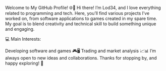 Welcome to My GitHub Profile! 🌐👋
Hi there! I’m Lod34, and I love everything related to programming and tech. Here, you’ll find various projects I’ve worked on, from software applications to games created in my spare time. My goal is to blend creativity and technical skill to build something unique and engaging.

💻 Main Interests:

Developing software and games 🎮🖥️
Trading and market analysis 📈📊
I’m always open to new ideas and collaborations. Thanks for stopping by, and happy exploring! 🚀
